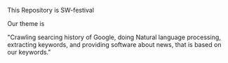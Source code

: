 This Repository is SW-festival

Our theme is

"Crawling searcing history of Google, doing Natural language processing,
extracting keywords, and providing software about news, that is based on our keywords."


